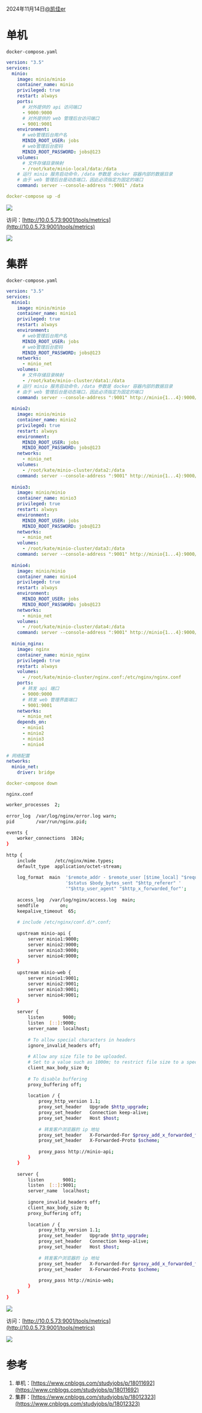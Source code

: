 2024年11月14日[@凯佳er](undefined/qiaokate)

# 单机
`docker-compose.yaml`

```yaml
version: "3.5"
services:
  minio:
    image: minio/minio
    container_name: minio
    privileged: true
    restart: always
    ports:
      # 对外提供的 api 访问端口
      - 9000:9000
      # 对外提供的 web 管理后台访问端口
      - 9001:9001
    environment:
      # web管理后台用户名
      MINIO_ROOT_USER: jobs
      # web管理后台密码
      MINIO_ROOT_PASSWORD: jobs@123
    volumes:
      # 文件存储目录映射
      - /root/kate/minio-local/data:/data
    # 运行 minio 服务启动命令，/data 参数是 docker 容器内部的数据目录
    # 由于 web 管理后台是动态端口，因此必须指定为固定的端口
    command: server --console-address ":9001" /data
```

```yaml
docker-compose up -d
```

![](https://cdn.nlark.com/yuque/0/2024/png/2639475/1731565750547-1ea8dc74-a959-4c8d-8fb3-724c9f04491f.png)

访问：[http://10.0.5.73:9001/tools/metrics](http://10.0.5.73:9001/tools/metrics)

![](https://cdn.nlark.com/yuque/0/2024/png/2639475/1731565727742-f60c63d0-a61f-4b59-a192-8b5e9eb41f5f.png)

# 集群
`docker-compose.yaml`

```yaml
version: "3.5"
services:
  minio1:
    image: minio/minio
    container_name: minio1
    privileged: true
    restart: always
    environment:
      # web管理后台用户名
      MINIO_ROOT_USER: jobs
      # web管理后台密码
      MINIO_ROOT_PASSWORD: jobs@123
    networks:
      - minio_net
    volumes:
      # 文件存储目录映射
      - /root/kate/minio-cluster/data1:/data
    # 运行 minio 服务启动命令，/data 参数是 docker 容器内部的数据目录
    # 由于 web 管理后台是动态端口，因此必须指定为固定的端口
    command: server --console-address ":9001" http://minio{1...4}:9000/data
 
  minio2:
    image: minio/minio
    container_name: minio2
    privileged: true
    restart: always
    environment:
      MINIO_ROOT_USER: jobs
      MINIO_ROOT_PASSWORD: jobs@123
    networks:
      - minio_net
    volumes:
      - /root/kate/minio-cluster/data2:/data
    command: server --console-address ":9001" http://minio{1...4}:9000/data
 
  minio3:
    image: minio/minio
    container_name: minio3
    privileged: true
    restart: always
    environment:
      MINIO_ROOT_USER: jobs
      MINIO_ROOT_PASSWORD: jobs@123
    networks:
      - minio_net
    volumes:
      - /root/kate/minio-cluster/data3:/data
    command: server --console-address ":9001" http://minio{1...4}:9000/data
 
  minio4:
    image: minio/minio
    container_name: minio4
    privileged: true
    restart: always
    environment:
      MINIO_ROOT_USER: jobs
      MINIO_ROOT_PASSWORD: jobs@123
    networks:
      - minio_net
    volumes:
      - /root/kate/minio-cluster/data4:/data
    command: server --console-address ":9001" http://minio{1...4}:9000/data
 
  minio_nginx:
    image: nginx
    container_name: minio_nginx
    privileged: true
    restart: always
    volumes:
      - /root/kate/minio-cluster/nginx.conf:/etc/nginx/nginx.conf
    ports:
      # 转发 api 端口
      - 9000:9000
      # 转发 web 管理界面端口
      - 9001:9001
    networks:
      - minio_net
    depends_on:
      - minio1
      - minio2
      - minio3
      - minio4
 
# 网络配置
networks:
  minio_net:
    driver: bridge
```

```yaml
docker-compose down
```

`nginx.conf`

```bash
worker_processes  2;
 
error_log  /var/log/nginx/error.log warn;
pid        /var/run/nginx.pid;
 
events {
    worker_connections  1024;
}
 
http {
    include       /etc/nginx/mime.types;
    default_type  application/octet-stream;
 
    log_format  main  '$remote_addr - $remote_user [$time_local] "$request" '
                      '$status $body_bytes_sent "$http_referer" '
                      '"$http_user_agent" "$http_x_forwarded_for"';
 
    access_log  /var/log/nginx/access.log  main;
    sendfile        on;
    keepalive_timeout  65;
 
    # include /etc/nginx/conf.d/*.conf;
 
    upstream minio-api {
        server minio1:9000;
        server minio2:9000;
        server minio3:9000;
        server minio4:9000;
    }
 
    upstream minio-web {
        server minio1:9001;
        server minio2:9001;
        server minio3:9001;
        server minio4:9001;
    }
 
    server {
        listen       9000;
        listen  [::]:9000;
        server_name  localhost;
 
        # To allow special characters in headers
        ignore_invalid_headers off;
 
        # Allow any size file to be uploaded.
        # Set to a value such as 1000m; to restrict file size to a specific value
        client_max_body_size 0;
 
        # To disable buffering
        proxy_buffering off;
 
        location / {
            proxy_http_version 1.1;
            proxy_set_header   Upgrade $http_upgrade;
            proxy_set_header   Connection keep-alive;
            proxy_set_header   Host $host;
 
            # 转发客户浏览器的 ip 地址
            proxy_set_header   X-Forwarded-For $proxy_add_x_forwarded_for;
            proxy_set_header   X-Forwarded-Proto $scheme;
 
            proxy_pass http://minio-api;
        }
    }
 
    server {
        listen       9001;
        listen  [::]:9001;
        server_name  localhost;
 
        ignore_invalid_headers off;
        client_max_body_size 0;
        proxy_buffering off;
 
        location / {
            proxy_http_version 1.1;
            proxy_set_header   Upgrade $http_upgrade;
            proxy_set_header   Connection keep-alive;
            proxy_set_header   Host $host;
 
            # 转发客户浏览器的 ip 地址
            proxy_set_header   X-Forwarded-For $proxy_add_x_forwarded_for;
            proxy_set_header   X-Forwarded-Proto $scheme;
 
            proxy_pass http://minio-web;
        }
    }
}
```

![](https://cdn.nlark.com/yuque/0/2024/png/2639475/1731567763995-3718ac3a-3562-42ad-92c5-424a95bb9143.png)

访问：[http://10.0.5.73:9001/tools/metrics](http://10.0.5.73:9001/tools/metrics)

![](https://cdn.nlark.com/yuque/0/2024/png/2639475/1731567478102-305a9161-c06e-46f6-9113-29f01cbf87f6.png)

# 参考
1. 单机：[https://www.cnblogs.com/studyjobs/p/18011692](https://www.cnblogs.com/studyjobs/p/18011692)
2. 集群：[https://www.cnblogs.com/studyjobs/p/18012323](https://www.cnblogs.com/studyjobs/p/18012323)

